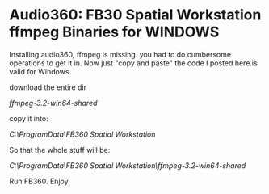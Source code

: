 # Audio360: FB30 Spatial Workstation ffmpeg Binaries for WINDOWS
Installing audio360, ffmpeg is missing. you had to do cumbersome operations to get it in. Now just "copy  and paste" the code I posted here.is valid for Windows

download the entire dir

*ffmpeg-3.2-win64-shared*

copy it into:

*C:\ProgramData\FB360 Spatial Workstation*

So that the whole stuff will be:

*C:\ProgramData\FB360 Spatial Workstation\ffmpeg-3.2-win64-shared*

Run FB360. Enjoy
